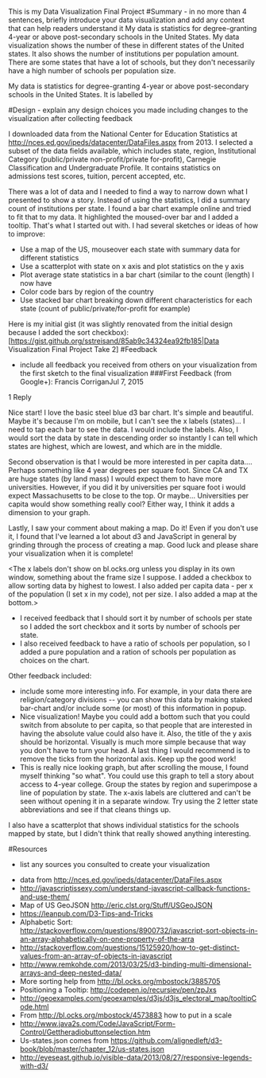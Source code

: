 This is my Data Visualization Final Project
#Summary - in no more than 4 sentences, briefly introduce your data visualization and add any context that can help readers understand it
My data is statistics for degree-granting 4-year or above post-secondary schools in the United States. My data visualization shows the number of these in different states of the United states.  It also shows the number of institutions per population amount.  There are some states that have a lot of schools, but they don't necessarily have a high number of schools per population size.


My data is statistics for degree-granting 4-year or above post-secondary schools in the United States.  It is labelled by 

#Design - explain any design choices you made including changes to the visualization after collecting feedback

I downloaded data from the National Center for Education Statistics at http://nces.ed.gov/ipeds/datacenter/DataFiles.aspx from 2013.  I selected a subset of the data fields available, which includes state, region, Institutional Category (public/private non-profit/private for-profit), Carnegie Classification and Undergraduate Profile.
It contains statistics on admissions test scores, tuition, percent accepted, etc.

There was a lot of data and I needed to find a way to narrow down what I presented to show a story.  Instead of using the statistics, I did a summary count of institutions per state.
I found a bar chart example online and tried to fit that to my data.  It highlighted the moused-over bar and I added a tooltip.  That's what I started out with.
I had several sketches or ideas of how to improve:
* Use a map of the US, mouseover each state with summary data for different statistics
* Use a scatterplot with state on x axis and plot statistics on the y axis
* Plot average state statistics in a bar chart (similar to the count (length) I now have
* Color code bars by region of the country
* Use stacked bar chart breaking down different characteristics for each state (count of public/private/for-profit for example)

Here is my initial gist (it was slightly renovated from the initial design because I added the sort checkbox): [https://gist.github.org/sstreisand/85ab9c34324ea92fb185|Data Visualization Final Project Take 2]
#Feedback 
- include all feedback you received from others on your visualization from the first sketch to the final visualization
###First Feedback (from Google+):
Francis CorriganJul 7, 2015


 1
Reply
 
Nice start! I love the basic steel blue d3 bar chart. It's simple and beautiful. Maybe it's because I'm on mobile, but I can't see the x labels (states)... I need to tap each bar to see the data. I would include the labels. Also, I would sort the data by state in descending order so instantly I can tell which states are highest, which are lowest, and which are in the middle. 

Second observation is that I would be more interested in per capita data.... Perhaps something like 4 year degrees per square foot. Since CA and TX are huge states (by land mass) I would expect them to have more universities. However, if you did it by universities per square foot i would expect Massachusetts to be close to the top. Or maybe... Universities per capita would show something really cool? Either way, I think it adds a dimension to your graph.

Lastly, I saw your comment about making a map. Do it! Even if you don't use it, I found that I've learned a lot about d3 and JavaScript in general by grinding through the process of creating a map. Good luck and please share your visualization when it is complete!﻿

<The x labels don't show on bl.ocks.org unless you display in its own window, something about the frame size I suppose.  I added a checkbox to allow sorting data by highest to lowest.  I also added per capita data - per x of the population (I set x in my code), not per size.  I also added a map at the bottom.>

- I received feedback that I should sort it by number of schools per state so I added the sort checkbox and it sorts by number of schools per state.  
- I also received feedback to have a ratio of schools per population, so I added a pure population and a ration of schools per population as choices on the chart.

Other feedback included:
- include some more interesting info. For example, in your data there are religion/category divisions -- you can show this data by making staked bar-chart and/or include some (or most) of this information in popup.
-  Nice visualization! Maybe you could add a bottom such that you could switch from absolute to per capita, so that people that are interested in having the absolute value could also have it. Also, the title of the y axis should be horizontal. Visually is much more simple because that way you don't have to turn your head. A last thing I would recommend is to remove the ticks from the horizontal axis. Keep up the good work!﻿
-  This is really nice looking graph, but after scrolling the mouse, I found myself thinking "so what".  You could use this graph to tell a story about access to 4-year college.  Group the states by region and superimpose a line of population by state.   The x-axis labels are cluttered and can't be seen without opening it in a separate window.  Try using the 2 letter state abbreviations and see if that cleans things up.﻿

I also have a scatterplot that shows individual statistics for the schools mapped by state, but I didn't think that really showed anything interesting.

#Resources 
- list any sources you consulted to create your visualization
+ data from http://nces.ed.gov/ipeds/datacenter/DataFiles.aspx 
+ http://javascriptissexy.com/understand-javascript-callback-functions-and-use-them/
+ Map of US GeoJSON http://eric.clst.org/Stuff/USGeoJSON
+ https://leanpub.com/D3-Tips-and-Tricks
+ Alphabetic Sort: http://stackoverflow.com/questions/8900732/javascript-sort-objects-in-an-array-alphabetically-on-one-property-of-the-arra
+ http://stackoverflow.com/questions/15125920/how-to-get-distinct-values-from-an-array-of-objects-in-javascript
+ http://www.remkohde.com/2013/03/25/d3-binding-multi-dimensional-arrays-and-deep-nested-data/  
+ More sorting help from http://bl.ocks.org/mbostock/3885705
+ Positioning a Tooltip:  http://codepen.io/recursiev/pen/zpJxs
+ http://geoexamples.com/geoexamples/d3js/d3js_electoral_map/tooltipCode.html
+ From http://bl.ocks.org/mbostock/4573883 how to put in a scale
+ http://www.java2s.com/Code/JavaScript/Form-Control/Gettheradiobuttonselection.htm
+ Us-states.json comes from https://github.com/alignedleft/d3-book/blob/master/chapter_12/us-states.json
+ http://eyeseast.github.io/visible-data/2013/08/27/responsive-legends-with-d3/
